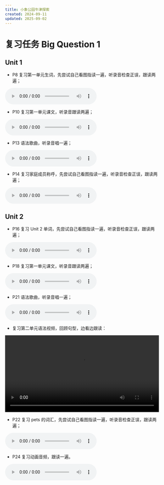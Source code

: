 ```yaml
---
title: 小象公园牛津探索
created: 2024-09-11
updated: 2025-09-02
---
```


# 复习任务 Big Question 1

## Unit 1

- P8 复习第一单元生词，先尝试自己看图指读一遍，听录音检查正误，跟读两遍；

<audio controls>
  <source src="https://mini-elephant-1318622621.cos.ap-chongqing.myqcloud.com/english/OD2e_L1_Student_Book_Audio_1.02.mp3" type="audio/mp3">
</audio>

- P10 复习第一单元课文，听录音跟读两遍；

<audio controls>
  <source src="https://mini-elephant-1318622621.cos.ap-chongqing.myqcloud.com/english/OD2e_L1_Student_Book_Audio_1.03.mp3" type="audio/mp3">
</audio>

- P13 语法歌曲，听录音唱一遍；

<audio controls>
  <source src="https://mini-elephant-1318622621.cos.ap-chongqing.myqcloud.com/english/OD2e_L1_Student_Book_Audio_1.04.mp3" type="audio/mp3">
</audio>

- P14 复习家庭成员称呼，先尝试自己看图指读一遍，听录音检查正误，跟读两遍；

<audio controls>
  <source src="https://mini-elephant-1318622621.cos.ap-chongqing.myqcloud.com/english/OD2e_L1_Student_Book_Audio_1.05.mp3" type="audio/mp3">
</audio>

## Unit 2

- P16 复习 Unit 2 单词，先尝试自己看图指读一遍，听录音检查正误，跟读两遍；

<audio controls>
  <source src="https://mini-elephant-1318622621.cos.ap-chongqing.myqcloud.com/english/OD2e_L1_Student_Book_Audio_1.09.mp3" type="audio/mp3">
</audio>

- P18 复习第一单元课文，听录音跟读两遍；

<audio controls>
  <source src="https://mini-elephant-1318622621.cos.ap-chongqing.myqcloud.com/english/OD2e_L1_Student_Book_Audio_1.10.mp3" type="audio/mp3">
</audio>

- P21 语法歌曲，听录音唱一遍；

<audio controls>
  <source src="https://mini-elephant-1318622621.cos.ap-chongqing.myqcloud.com/english/OD2e_L1_Student_Book_Audio_1.11.mp3" type="audio/mp3">
</audio>

- 复习第二单元语法视频，回顾句型，边看边跟读：

<video width="100%" height="auto" controls>
  <source src="https://mini-elephant-1318622621.cos.ap-chongqing.myqcloud.com/english/Oxford_Discover_L1_Unit_2_Grammar.mp4" type="video/mp4">
</video>

- P22 复习 pets 的词汇，先尝试自己看图指读一遍，听录音检查正误，跟读两遍；

<audio controls>
  <source src="https://mini-elephant-1318622621.cos.ap-chongqing.myqcloud.com/english/OD2e_L1_Student_Book_Audio_1.12.mp3" type="audio/mp3">
</audio>

- P24 复习动画音频，跟读一遍。

<audio controls>
  <source src="https://mini-elephant-1318622621.cos.ap-chongqing.myqcloud.com/english/OD2e_L1_Student_Book_Audio_1.16.mp3" type="audio/mp3">
</audio>
